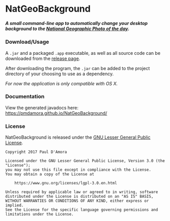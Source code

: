 # NatGeoBackground
##### A small command-line app to automatically change your desktop background to the [National Geographic Photo of the day](http://nationalgeographic.com/photography/photo-of-the-day/).

### Download/Usage
A `.jar` and a packaged `.app` executable, as well as all source code can be downloaded from the [release page](https://github.com/pmdamora/NatGeoBackground/releases).

After downloading the program, the `.jar` can be added to the project directory of your choosing to use as a dependency.

*For now the application is only compatible with OS X.*

### Documentation
View the generated javadocs here: https://pmdamora.github.io/NatGeoBackground/

### License
NatGeoBackground is released under the [GNU Lesser General Public License](https://www.gnu.org/licenses/lgpl-3.0.en.html).
```
Copyright 2017 Paul D'Amora

Licensed under the GNU Lesser General Public License, Version 3.0 (the "License");
you may not use this file except in compliance with the License.
You may obtain a copy of the License at

    https://www.gnu.org/licenses/lgpl-3.0.en.html

Unless required by applicable law or agreed to in writing, software
distributed under the License is distributed on an "AS IS" BASIS,
WITHOUT WARRANTIES OR CONDITIONS OF ANY KIND, either express or implied.
See the License for the specific language governing permissions and
limitations under the License.
```

